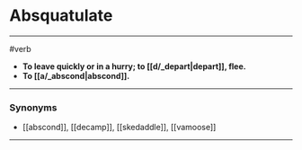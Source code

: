# Absquatulate
---
#verb
- **To leave quickly or in a hurry; to [[d/_depart|depart]], flee.**
- **To [[a/_abscond|abscond]].**
---
### Synonyms
- [[abscond]], [[decamp]], [[skedaddle]], [[vamoose]]
---
